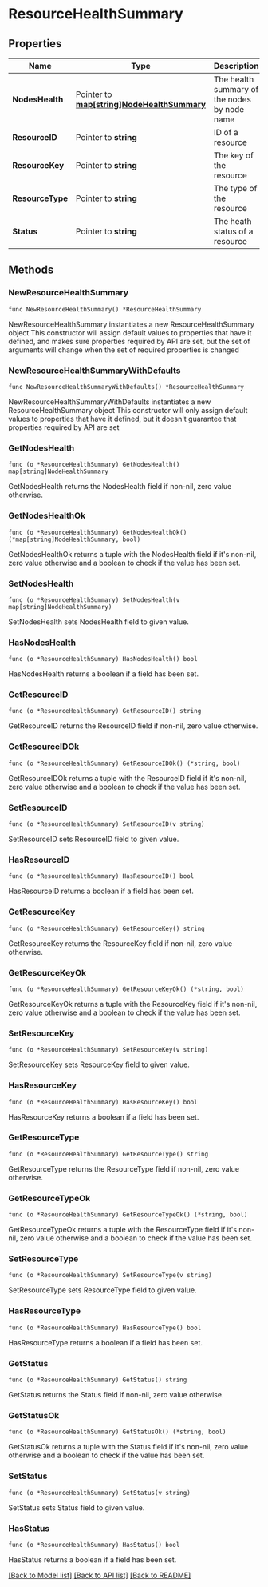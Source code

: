# ResourceHealthSummary

## Properties

Name | Type | Description | Notes
------------ | ------------- | ------------- | -------------
**NodesHealth** | Pointer to [**map[string]NodeHealthSummary**](NodeHealthSummary.md) | The health summary of the nodes by node name | [optional] 
**ResourceID** | Pointer to **string** | ID of a resource | [optional] 
**ResourceKey** | Pointer to **string** | The key of the resource | [optional] 
**ResourceType** | Pointer to **string** | The type of the resource | [optional] 
**Status** | Pointer to **string** | The heath status of a resource | [optional] 

## Methods

### NewResourceHealthSummary

`func NewResourceHealthSummary() *ResourceHealthSummary`

NewResourceHealthSummary instantiates a new ResourceHealthSummary object
This constructor will assign default values to properties that have it defined,
and makes sure properties required by API are set, but the set of arguments
will change when the set of required properties is changed

### NewResourceHealthSummaryWithDefaults

`func NewResourceHealthSummaryWithDefaults() *ResourceHealthSummary`

NewResourceHealthSummaryWithDefaults instantiates a new ResourceHealthSummary object
This constructor will only assign default values to properties that have it defined,
but it doesn't guarantee that properties required by API are set

### GetNodesHealth

`func (o *ResourceHealthSummary) GetNodesHealth() map[string]NodeHealthSummary`

GetNodesHealth returns the NodesHealth field if non-nil, zero value otherwise.

### GetNodesHealthOk

`func (o *ResourceHealthSummary) GetNodesHealthOk() (*map[string]NodeHealthSummary, bool)`

GetNodesHealthOk returns a tuple with the NodesHealth field if it's non-nil, zero value otherwise
and a boolean to check if the value has been set.

### SetNodesHealth

`func (o *ResourceHealthSummary) SetNodesHealth(v map[string]NodeHealthSummary)`

SetNodesHealth sets NodesHealth field to given value.

### HasNodesHealth

`func (o *ResourceHealthSummary) HasNodesHealth() bool`

HasNodesHealth returns a boolean if a field has been set.

### GetResourceID

`func (o *ResourceHealthSummary) GetResourceID() string`

GetResourceID returns the ResourceID field if non-nil, zero value otherwise.

### GetResourceIDOk

`func (o *ResourceHealthSummary) GetResourceIDOk() (*string, bool)`

GetResourceIDOk returns a tuple with the ResourceID field if it's non-nil, zero value otherwise
and a boolean to check if the value has been set.

### SetResourceID

`func (o *ResourceHealthSummary) SetResourceID(v string)`

SetResourceID sets ResourceID field to given value.

### HasResourceID

`func (o *ResourceHealthSummary) HasResourceID() bool`

HasResourceID returns a boolean if a field has been set.

### GetResourceKey

`func (o *ResourceHealthSummary) GetResourceKey() string`

GetResourceKey returns the ResourceKey field if non-nil, zero value otherwise.

### GetResourceKeyOk

`func (o *ResourceHealthSummary) GetResourceKeyOk() (*string, bool)`

GetResourceKeyOk returns a tuple with the ResourceKey field if it's non-nil, zero value otherwise
and a boolean to check if the value has been set.

### SetResourceKey

`func (o *ResourceHealthSummary) SetResourceKey(v string)`

SetResourceKey sets ResourceKey field to given value.

### HasResourceKey

`func (o *ResourceHealthSummary) HasResourceKey() bool`

HasResourceKey returns a boolean if a field has been set.

### GetResourceType

`func (o *ResourceHealthSummary) GetResourceType() string`

GetResourceType returns the ResourceType field if non-nil, zero value otherwise.

### GetResourceTypeOk

`func (o *ResourceHealthSummary) GetResourceTypeOk() (*string, bool)`

GetResourceTypeOk returns a tuple with the ResourceType field if it's non-nil, zero value otherwise
and a boolean to check if the value has been set.

### SetResourceType

`func (o *ResourceHealthSummary) SetResourceType(v string)`

SetResourceType sets ResourceType field to given value.

### HasResourceType

`func (o *ResourceHealthSummary) HasResourceType() bool`

HasResourceType returns a boolean if a field has been set.

### GetStatus

`func (o *ResourceHealthSummary) GetStatus() string`

GetStatus returns the Status field if non-nil, zero value otherwise.

### GetStatusOk

`func (o *ResourceHealthSummary) GetStatusOk() (*string, bool)`

GetStatusOk returns a tuple with the Status field if it's non-nil, zero value otherwise
and a boolean to check if the value has been set.

### SetStatus

`func (o *ResourceHealthSummary) SetStatus(v string)`

SetStatus sets Status field to given value.

### HasStatus

`func (o *ResourceHealthSummary) HasStatus() bool`

HasStatus returns a boolean if a field has been set.


[[Back to Model list]](../README.md#documentation-for-models) [[Back to API list]](../README.md#documentation-for-api-endpoints) [[Back to README]](../README.md)


